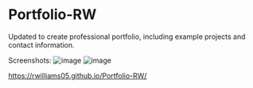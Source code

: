 # Portfolio-RW
Updated to create professional portfolio, including example projects and contact information.

Screenshots:
![image](https://user-images.githubusercontent.com/71559818/161406675-2198d15a-4a4e-4aba-844e-396899d6f3e4.png)
![image](https://user-images.githubusercontent.com/71559818/161406692-bdd25307-4fa0-4326-83d2-6ae083ee719f.png)

https://rwilliams05.github.io/Portfolio-RW/
